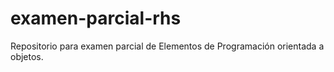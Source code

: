 examen-parcial-rhs
==================

Repositorio para examen parcial de Elementos de Programación orientada a objetos.
